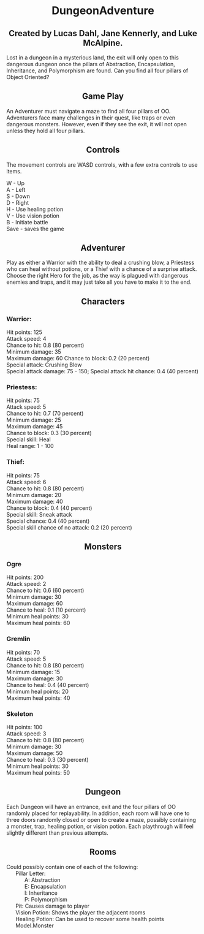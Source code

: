 <div align="center">

# DungeonAdventure
</div>

<div align="center">

## Created by Lucas Dahl, Jane Kennerly, and Luke McAlpine.
</div>

Lost in a dungeon in a mysterious land, the exit will only open to this dangerous dungeon once the pillars of Abstraction, Encapsulation, Inheritance, and Polymorphism are found. Can you find all four pillars of Object Oriented?


<div align="center">

## Game Play
</div>

An Adventurer must navigate a maze to find all four pillars of OO. Adventurers face many challenges in their quest, like traps or even dangerous monsters. However, even if they see the exit, it will not open unless they hold all four pillars.

<div align="center">

## Controls
</div>

The movement controls are WASD controls, with a few extra controls to use items.

W - Up <br>
A - Left <br>
S - Down <br>
D - Right <br>
H - Use healing potion <br>
V - Use vision potion <br>
B - Initiate battle <br>
Save - saves the game <br>

<div align="center">

## Adventurer
</div>

Play as either a Warrior with the ability to deal a crushing blow, a Priestess who can heal without potions, or a Thief with a chance of a surprise attack. Choose the right Hero for the job, as the way is plagued with dangerous enemies and traps, and it may just take all you have to make it to the end.

<div align="center">

## Characters
</div>


### Warrior: <br>
Hit points: 125 <br>
Attack speed: 4 <br>
Chance to hit: 0.8 (80 percent) <br>
Minimum damage: 35 <br>
Maximum damage: 60
Chance to block: 0.2 (20 percent)<br>
Special attack: Crushing Blow<br>
Special attack damage: 75 - 150;
Special attack hit chance: 0.4 (40 percent)<br>

### Priestess: <br>
Hit points: 75 <br>
Attack speed: 5 <br>
Chance to hit: 0.7 (70 percent) <br>
Minimum damage: 25 <br>
Maximum damage: 45 <br>
Chance to block: 0.3 (30 percent) <br>
Special skill: Heal <br>
Heal range: 1 - 100<br>

### Thief: <br>
Hit points: 75 <br>
Attack speed: 6 <br>
Chance to hit: 0.8 (80 percent) <br>
Minimum damage: 20 <br>
Maximum damage: 40 <br>
Chance to block: 0.4 (40 percent) <br>
Special skill: Sneak attack <br>
Special chance: 0.4 (40 percent) <br>
Special skill chance of no attack: 0.2 (20 percent) <br>

<div align="center">

## Monsters
</div>

### Ogre <br>
Hit points: 200 <br>
Attack speed: 2 <br>
Chance to hit: 0.6 (60 percent) <br>
Minimum damage: 30 <br>
Maximum damage: 60 <br>
Chance to heal: 0.1 (10 percent) <br>
Minimum heal points: 30 <br>
Maximum heal points: 60 <br>

### Gremlin <br>
Hit points: 70 <br>
Attack speed: 5 <br>
Chance to hit: 0.8 (80 percent) <br>
Minimum damage: 15 <br>
Maximum damage: 30 <br>
Chance to heal: 0.4 (40 percent) <br>
Minimum heal points: 20 <br>
Maximum heal points: 40 <br>

### Skeleton <br>
Hit points: 100 <br>
Attack speed: 3 <br>
Chance to hit: 0.8 (80 percent) <br>
Minimum damage: 30 <br>
Maximum damage: 50 <br>
Chance to heal: 0.3 (30 percent) <br>
Minimum heal points: 30 <br>
Maximum heal points: 50 <br>

<div align="center">

## Dungeon
</div>

Each Dungeon will have an entrance, exit and the four pillars of OO randomly placed for replayability. In addition, each room will have one to three doors randomly closed or open to create a maze, possibly containing a monster, trap, healing potion, or vision potion. Each playthrough will feel slightly different than previous attempts.

<div align="center">

## Rooms
</div>
Could possibly contain one of each of the following: <br>
&nbsp;&nbsp;&nbsp;&nbsp;&nbsp;&nbsp;Pillar Letter: <br>
&nbsp;&nbsp;&nbsp;&nbsp;&nbsp;&nbsp;&nbsp;&nbsp;&nbsp;&nbsp;&nbsp;&nbsp;A: Abstraction <br>
&nbsp;&nbsp;&nbsp;&nbsp;&nbsp;&nbsp;&nbsp;&nbsp;&nbsp;&nbsp;&nbsp;&nbsp;E: Encapsulation <br>
&nbsp;&nbsp;&nbsp;&nbsp;&nbsp;&nbsp;&nbsp;&nbsp;&nbsp;&nbsp;&nbsp;&nbsp;I: Inheritance <br>
&nbsp;&nbsp;&nbsp;&nbsp;&nbsp;&nbsp;&nbsp;&nbsp;&nbsp;&nbsp;&nbsp;&nbsp;P: Polymorphism <br>
&nbsp;&nbsp;&nbsp;&nbsp;&nbsp;&nbsp;Pit: Causes damage to player <br>
&nbsp;&nbsp;&nbsp;&nbsp;&nbsp;&nbsp;Vision Potion: Shows the player the adjacent rooms <br>
&nbsp;&nbsp;&nbsp;&nbsp;&nbsp;&nbsp;Healing Potion: Can be used to recover some health points <br>
&nbsp;&nbsp;&nbsp;&nbsp;&nbsp;&nbsp;Model.Monster <br>
